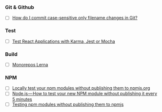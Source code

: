 ### Git & Github
  - [ ] [How do I commit case-sensitive only filename changes in Git?](https://stackoverflow.com/questions/17683458/how-do-i-commit-case-sensitive-only-filename-changes-in-git)

### Test
 - [ ] [Test React Applications with Karma, Jest or Mocha](http://instea.sk/2016/08/testing-react-applications-with-karma-jest-or-mocha/)

### Build
 - [ ] [Monorepos Lerna](https://codeburst.io/monorepos-by-example-part-1-3a883b49047e)

### NPM
 - [ ] [Locally test your npm modules without publishing them to npmjs.org](http://podefr.tumblr.com/post/30488475488/locally-test-your-npm-modules-without-publishing)
 - [ ] [Node.js — How to test your new NPM module without publishing it every 5 minutes](https://medium.com/@the1mills/how-to-test-your-npm-module-without-publishing-it-every-5-minutes-1c4cb4b369be)
 - [ ] [Testing npm modules without publishing them to npmjs](https://www.linkedin.com/pulse/testing-npm-modules-without-publishing-them-npmjs-jaivardhan-singh/)
